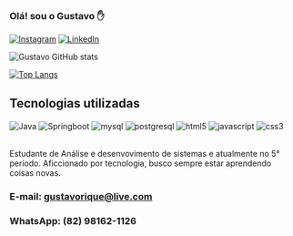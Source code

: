 

### Olá! sou o Gustavo ✋

[![Instagram](https://img.shields.io/badge/Instagram-E4405F?style=for-the-badge&logo=instagram&logoColor=white)](https://www.instagram.com/_gustalencar/)
[![LinkedIn](	https://img.shields.io/badge/LinkedIn-0077B5?style=for-the-badge&logo=linkedin&logoColor=white)](https://www.linkedin.com/in/gustavorique/)

![Gustavo GitHub stats](https://github-readme-stats.vercel.app/api?username=gustacodes&show_icons=true&theme=tokyonight)

[![Top Langs](https://github-readme-stats.vercel.app/api/top-langs/?username=gustacodes)](https://github.com/anuraghazra/github-readme-stats)

## Tecnologias utilizadas

<div>

<img align="center" alt="Java" src="https://img.shields.io/badge/Java-ED8B00?style=for-the-badge&logo=openjdk&logoColor=white">
    <img align="center" alt="Springboot" src="https://img.shields.io/badge/Spring-6DB33F?style=for-the-badge&logo=spring&logoColor=white">
    <img align="center" alt="mysql" src="https://img.shields.io/badge/MySQL-00000F?style=for-the-badge&logo=mysql&logoColor=white">
    <img align="center" alt="postgresql" src="https://img.shields.io/badge/PostgreSQL-316192?style=for-the-badge&logo=postgresql&logoColor=white">
    <img align="center" alt="html5" src="https://img.shields.io/badge/HTML5-E34F26?style=for-the-badge&logo=html5&logoColor=white">
    <img align="center" alt="javascript" src="https://img.shields.io/badge/JavaScript-F7DF1E?style=for-the-badge&logo=javascript&logoColor=black">
    <img align="center" alt="css3" src="https://img.shields.io/badge/CSS3-1572B6?style=for-the-badge&logo=css3&logoColor=white">
    

</div><br>

Estudante de Análise e desenvovimento de sistemas e atualmente no 5° período. Aficcionado por tecnologia, busco sempre estar aprendendo coisas novas.

### E-mail: gustavorique@live.com
### WhatsApp: (82) 98162-1126
